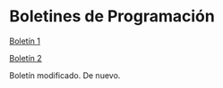 # Boletines de Programación

[Boletín 1](https://github.com/damiancastelao/Programacion2/tree/master/src/com/programacion/boletin1)

[Boletín 2](https://github.com/damiancastelao/Programacion2/tree/master/src/com/programacion/boletin2)

Boletín modificado.
De nuevo.
